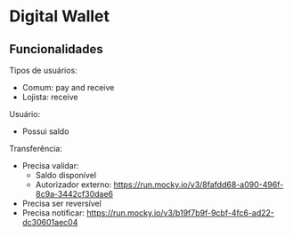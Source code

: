 # Digital Wallet

## Funcionalidades

Tipos de usuários:
  - Comum: pay and receive
  - Lojista: receive

Usuário:
  - Possui saldo

Transferência:
  - Precisa validar:
    - Saldo disponível
    - Autorizador externo: https://run.mocky.io/v3/8fafdd68-a090-496f-8c9a-3442cf30dae6
  - Precisa ser reversível
  - Precisa notificar: https://run.mocky.io/v3/b19f7b9f-9cbf-4fc6-ad22-dc30601aec04
  